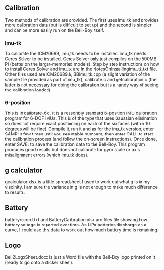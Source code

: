 ## Calibration

Two methods of calibration are provided.  The first uses imu_tk and provides more calibration data (but is difficult to set up) and the second is simpler and can be more easily run on the Bell-Boy itself.

### imu-tk
To calibrate the ICM20689, imu_tk needs to be installed.  imu_tk needs Ceres Solver to be installed.  Ceres Solver only just compiles on the 500MB Pi (better on the larger-memoried models).  Step by step instructions on how to install Ceres Solver and imu_tk are in the NotesOnInstallingimu_tk.txt file.  Other files used are ICM20689.h, BBimu_tk.cpp (a slight variation of the sample file provided as part of imu_tk), calibrate.c and getcalibration.c (the latter is not necessary for doing the calibration but is a handy way of seeing the calibration loaded).

### 6-position
This is in calibrate-6.c.  It is a reasonbly standard 6-position IMU calibration program for 6-DOF IMUs.  This is of the type that uses Gaussian elimination so does not require exact positioning on each of the six faces (within 10 degrees will be fine).  Compile it, run it and as for the imu_tk version, enter SAMP: a few times until you see stable numbers, then enter CALI: to start the calibration process (and follow the on-screen instructions).  Once done, enter SAVE: to save the calibration data to the Bell-Boy.  This program produces good results but does not calibrate for gyro scale or axis misalignment errors (which imu_tk does).

## g calculator

gcalculator.xlsx is a little spreadsheet I used to work out what g is in my viscinity.  I am sure the variance in g is not enough to make much difference to results.

## Battery

batteryrecord.txt and BatteryCalibration.xlsx are files file showing how battery voltage is reported over time.  As LiPo batteries discharge on a curve, I could use this data to work out how much battery time is remaining.

## Logo

Bell2LogoSheet.docx is just a Word file with the Bell-Boy logo printed on it (ready to go onto a sticker sheet).



